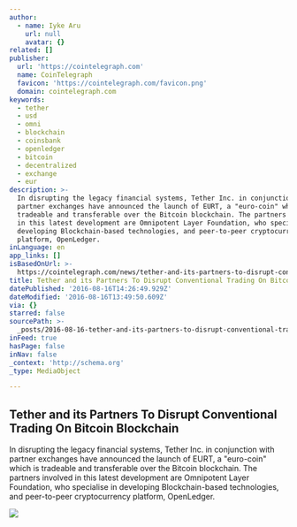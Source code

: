 ```yaml
---
author:
  - name: Iyke Aru
    url: null
    avatar: {}
related: []
publisher:
  url: 'https://cointelegraph.com'
  name: CoinTelegraph
  favicon: 'https://cointelegraph.com/favicon.png'
  domain: cointelegraph.com
keywords:
  - tether
  - usd
  - omni
  - blockchain
  - coinsbank
  - openledger
  - bitcoin
  - decentralized
  - exchange
  - eur
description: >-
  In disrupting the legacy financial systems, Tether Inc. in conjunction with
  partner exchanges have announced the launch of EURT, a "euro-coin" which is
  tradeable and transferable over the Bitcoin blockchain. The partners involved
  in this latest development are Omnipotent Layer Foundation, who specialise in
  developing Blockchain-based technologies, and peer-to-peer cryptocurrency
  platform, OpenLedger.
inLanguage: en
app_links: []
isBasedOnUrl: >-
  https://cointelegraph.com/news/tether-and-its-partners-to-disrupt-conventional-trading-on-bitcoin-blockchain
title: Tether and its Partners To Disrupt Conventional Trading On Bitcoin Blockchain
datePublished: '2016-08-16T14:26:49.929Z'
dateModified: '2016-08-16T13:49:50.609Z'
via: {}
starred: false
sourcePath: >-
  _posts/2016-08-16-tether-and-its-partners-to-disrupt-conventional-trading-on-b.md
inFeed: true
hasPage: false
inNav: false
_context: 'http://schema.org'
_type: MediaObject

---
```

<article style=""><h1>Tether and its Partners To Disrupt Conventional Trading On Bitcoin Blockchain</h1><p>In disrupting the legacy financial systems, Tether Inc. in conjunction with partner exchanges have announced the launch of EURT, a "euro-coin" which is tradeable and transferable over the Bitcoin blockchain. The partners involved in this latest development are Omnipotent Layer Foundation, who specialise in developing Blockchain-based technologies, and peer-to-peer cryptocurrency platform, OpenLedger.</p><img src="https://cointelegraph.com/images/725_Ly9jb2ludGVsZWdyYXBoLmNvbS9zdG9yYWdlL3VwbG9hZHMvdmlldy8xNjVjMmE0NmUwYzNhMmZiOTY1YjFlZmJjYWQyN2RiYS5qcGc=.jpg" /></article>